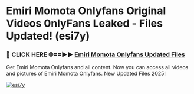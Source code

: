 # Emiri Momota Onlyfans Original Videos 0nlyFans Leaked - Files Updated! (esi7y)

<h3>🔴 CLICK HERE 🌐==►► <a href="https://tinyurl.com/3ytaskbp" rel="nofollow">Emiri Momota Onlyfans Updated Files</a></h3>

Get Emiri Momota Onlyfans and all content. Now you can access all videos and pictures of Emiri Momota Onlyfans. New Updated Files 2025!

[![esi7y](https://i.imgur.com/vBTAXPR.gif)](https://tinyurl.com/3ytaskbp)
